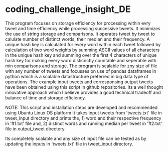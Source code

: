 # coding_challenge_insight_DE

This program focuses on storage efficiency for processing within evry tweet and time efficiency while processing successive tweets. It minimizes the use of string storage and comparisons. It operates tweet by tweet to calulate number of distinct words, their median and their frequency. A unique hash key is calculated for every word within each tweet followed by calculation of two word weights by summing ASCII values of all characters in the unique hash key and summing over the first 4 characters of unique hash key for making every word disticnctly countable and seperable with min comparisons and storage. The program is scalable for zny size of file with any number of tweets and focusses on use of pandas dataframes in python which is a scalable datastructure preferred in big data type of operations. The example input tweets and corresponsing output tweets have been obtained using this script in github repositories. Its a well thought innovative approach which I believe provides a good technical tradeoff and balance of time and storage efficiency. 

NOTE: This script and installation steps are developed and recommended using Ubuntu Linux OS platform
It takes input tweets from 'tweets.txt' file in tweet_input directory and prints the, 1) word and their respective frequency in 'ft1.txt' file and, 2) distinct words and running median per tweet in 'ft2.txt' file in output_tweet directory

Its completely scalable and any size of input file can be tested as by updating the inputs in 'tweets.txt' file in tweet_input directory.

